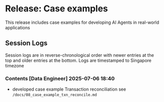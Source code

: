 # Release: Case examples
This release includes case examples for developing AI Agents in real-world applications

## Session Logs

Session logs are in reverse-chronological order with newer entries at the top and older entries at the bottom.
Logs are timestamped to Singapore timezone

### Contents [Data Engineer] 2025-07-06 18:40

- developed case example Transaction reconciliation
    see `/docs/08_case_example_txn_reconcile.md`
